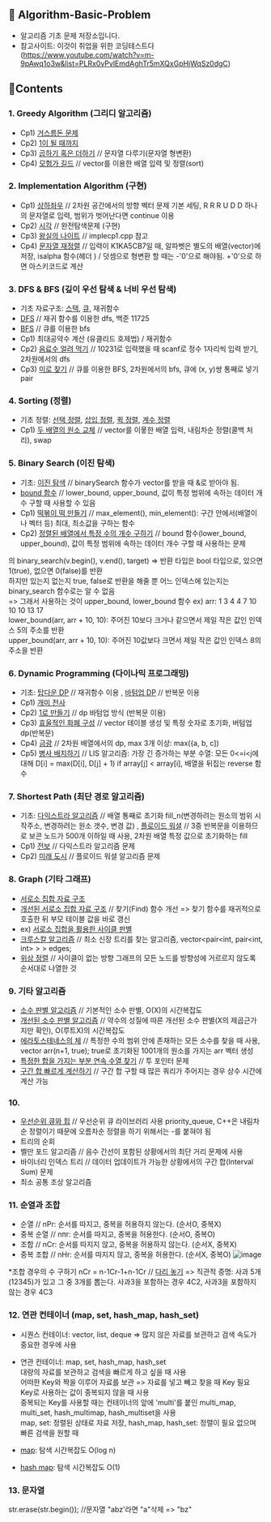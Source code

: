 ## 📙 Algorithm-Basic-Problem

* 알고리즘 기초 문제 저장소입니다.
* 참고사이트: 이것이 취업을 위한 코딩테스트다 (https://www.youtube.com/watch?v=m-9pAwq1o3w&list=PLRx0vPvlEmdAghTr5mXQxGpHjWqSz0dgC)

## 🧩Contents

### 1. Greedy Algorithm (그리디 알고리즘)

* Cp1) [거스름돈 문제](https://github.com/Jung-kr/Algorithm-Basic-Problem/blob/main/Greedy/greedycp1.cpp)
* Cp2) [1이 될 때까지](https://github.com/Jung-kr/Algorithm-Basic-Problem/blob/main/Greedy/greedycp2.cpp)
* Cp3) [곱하기 혹은 더하기](https://github.com/Jung-kr/Algorithm-Basic-Problem/blob/main/Greedy/greedycp3.cpp)  // 문자열 다루기(문자열 형변환)
* Cp4) [모험가 길드](https://github.com/Jung-kr/Algorithm-Basic-Problem/blob/main/Greedy/greedycp4.cpp)  // vector를 이용한 배열 입력 및 정렬(sort) 

### 2. Implementation Algorithm (구현)

* Cp1) [상하좌우](https://github.com/Jung-kr/Algorithm-Basic-Problem/blob/main/Implementation/implecp1.cpp)  // 2차원 공간에서의 방향 벡터 문제 기본 세팅,  R R R U D D 하나의 문자열로 입력, 범위가 벗어난다면 continue 이용
* Cp2) [시각](https://github.com/Jung-kr/Algorithm-Basic-Problem/blob/main/Implementation/implecp2.cpp)  // 완전탐색문제 (구현)
* Cp3) [왕실의 나이트](https://github.com/Jung-kr/Algorithm-Basic-Problem/blob/main/Implementation/implecp3.cpp)  // implecp1.cpp 참고 
* Cp4) [문자열 재정렬](https://github.com/Jung-kr/Algorithm-Basic-Problem/blob/main/Implementation/implecp4.cpp)  // 입력이 K1KA5CB7일 때, 알파벳은 별도의 배열(vector)에 저장, isalpha 함수(헤더 <cctype>) / 덧셈으로 형변환 할 때는 -'0'으로 해야됨. +'0'으로 하면 아스키코드로 계산 

### 3. DFS & BFS (깊이 우선 탐색 & 너비 우선 탐색)

* 기초 자료구조: [스택](https://github.com/Jung-kr/Algorithm-Basic-Problem/blob/main/DFS%20%26%20BFS/stack.cpp), [큐](https://github.com/Jung-kr/Algorithm-Basic-Problem/blob/main/DFS%20%26%20BFS/queue.cpp), 재귀함수
* [DFS](https://github.com/Jung-kr/Algorithm-Basic-Problem/blob/main/DFS%20%26%20BFS/DFS.cpp)  // 재귀 함수를 이용한 dfs, 백준 11725
* [BFS](https://github.com/Jung-kr/Algorithm-Basic-Problem/blob/main/DFS%20%26%20BFS/BFS.cpp)  // 큐를 이용한 bfs 
* Cp1) 최대공약수 계산 (유클리드 호제법) / 재귀함수
* Cp2) [음료수 얼려 먹기](https://github.com/Jung-kr/Algorithm-Basic-Problem/blob/main/DFS%20%26%20BFS/dfscp1.cpp)  // 10231로 입력했을 때 scanf로 정수 1자리씩 입력 받기, 2차원에서의 dfs
* Cp3) [미로 찾기](https://github.com/Jung-kr/Algorithm-Basic-Problem/blob/main/DFS%20%26%20BFS/bfscp1.cpp)  // 큐를 이용한 BFS, 2차원에서의 bfs, 큐에 (x, y)쌍 통째로 넣기 pair 

### 4. Sorting (정렬)
* 기초 정렬: [선택 정렬](https://github.com/Jung-kr/Algorithm-Basic-Problem/blob/main/Sorting/selectionhttps://github.com/Jung-kr/Algorithm-Basic-Problem/blob/main/Sorting/sortingcp1sort.cpp), [삽입 정렬](https://github.com/Jung-kr/Algorithm-Basic-Problem/blob/main/Sorting/insertionsort.cpp), [퀵 정렬](https://github.com/Jung-kr/Algorithm-Basic-Problem/blob/main/Sorting/quicksort.cpp), [계수 정렬](https://github.com/Jung-kr/Algorithm-Basic-Problem/blob/main/Sorting/countingsort.cpp)
* Cp1) [두 배열의 원소 교체](https://github.com/Jung-kr/Algorithm-Basic-Problem/blob/main/Sorting/sortingcp1)  // vector를 이욯한 배열 입력,  내림차순 정렬(콜백 처리), swap

### 5. Binary Search (이진 탐색)
* 기초: [이진 탐색](https://github.com/Jung-kr/Algorithm-Basic-Problem/blob/main/Binary%20Search/binarySearch.cpp)  // binarySearch 함수가 vector를 받을 때 &로 받아야 됨. 
* [bound 함수](https://github.com/Jung-kr/Algorithm-Basic-Problem/blob/main/Binary%20Search/bound.cpp)  // lower_bound, upper_bound, 값이 특정 범위에 속하는 데이터 개수 구할 때 사용할 수 있음  
* Cp1) [떡볶이 떡 만들기](https://github.com/Jung-kr/Algorithm-Basic-Problem/blob/main/Binary%20Search/BScp1)  // max_element(), min_element(): 구간 안에서(배열이나 벡터 등) 최대, 최소값을 구하는 함수
* Cp2) [정렬된 배열에서 특정 수의 개수 구하기](https://github.com/Jung-kr/Algorithm-Basic-Problem/blob/main/Binary%20Search/BScp2)  // bound 함수(lower_bound, upper_bound), 값이 특정 범위에 속하는 데이터 개수 구할 때 사용하는 문제 
  
 <algorithm>의 binary_search(v.begin(), v.end(), target) => 반환 타입은 bool 타입으로, 있으면 1(true), 없으면 0(false)를 반환  
하지만 있는지 없는지 true, false로 반환을 해줄 뿐 어느 인덱스에 있는지는 binary_search 함수로는 알 수 없음  
=> 그래서 사용하는 것이 upper_bound, lower_bound 함수
ex) arr: 1 3 4 4 7 10 10 10 13 17  
lower_bound(arr, arr + 10, 10): 주어진 10보다 크거나 같으면서 제일 작은 값인 인덱스 5의 주소를 반환  
upper_bound(arr, arr + 10, 10): 주어진 10값보다 크면서 제일 작은 값인 인덱스 8의  주소을 반환  
  
### 6. Dynamic Programming (다이나믹 프로그래밍)
* 기초: [탑다운 DP](https://github.com/Jung-kr/Algorithm-Basic-Problem/blob/main/DP/fibonacciTopdown)  // 재귀함수 이용 , [바텀업 DP](https://github.com/Jung-kr/Algorithm-Basic-Problem/blob/main/DP/fibonacciBottomup)  // 반복문 이용
* Cp1) [개미 전사](https://github.com/Jung-kr/Algorithm-Basic-Problem/blob/main/DP/dpcp1.cpp)
* Cp2) [1로 만들기](https://github.com/Jung-kr/Algorithm-Basic-Problem/blob/main/DP/dpcp2.cpp)  // dp 바텀업 방식 (반복문 이용)
* Cp3) [효울적인 화폐 구성](https://github.com/Jung-kr/Algorithm-Basic-Problem/blob/main/DP/dpcp3.cpp)  // vector 테이블 생성 및 특정 숫자로 초기화, 버텀업 dp(반복문) 
* Cp4) [금광](https://github.com/Jung-kr/Algorithm-Basic-Problem/blob/main/DP/dpcp4.cpp)  // 2차원 배열에서의 dp, max 3개 이상: max({a, b, c]) 
* Cp5) [병사 배치하기](https://github.com/Jung-kr/Algorithm-Basic-Problem/blob/main/DP/dpcp5.cpp)  // LIS 알고리즘: 가장 긴 증가하는 부분 수열: 모든 0<=i<j에 대해 D[i] = max(D[i], D[j] + 1) if array[j] < array[i], 배열을 뒤집는 reverse 함수 
  
### 7. Shortest Path (최단 경로 알고리즘)
* 기초: [다익스트라 알고리즘](https://github.com/Jung-kr/Algorithm-Basic-Problem/blob/main/Shortest%20Path/dijkstra.cpp)  // 배열 통째로 초기화 fill_n(변경하려는 원소의 범위 시작주소, 변경하려는 원소 갯수, 변경 값) , [플로이드 워셜](https://github.com/Jung-kr/Algorithm-Basic-Problem/blob/main/Shortest%20Path/floydWarshall.cpp)  // 3중 반복문을 이용하므로 보콘 노드가 500개 이하일 때 사용, 2차원 배열 특정 값으로 초기화하는 fill 
* Cp1) [전보](https://github.com/Jung-kr/Algorithm-Basic-Problem/blob/main/Shortest%20Path/spcp1.cpp)  // 다익스트라 알고리즘 문제 
* Cp2) [미래 도시](https://github.com/Jung-kr/Algorithm-Basic-Problem/blob/main/Shortest%20Path/spcp2.cpp)  // 플로이드 워셜 알고리즘 문제 

### 8. Graph (기타 그래프)
* [서로소 집합 자료 구조](https://github.com/Jung-kr/Algorithm-Basic-Problem/blob/main/Graph/disjointSet.cpp)
* [개선된 서로소 집합 자료 구조](https://github.com/Jung-kr/Algorithm-Basic-Problem/blob/main/Graph/disjointSet2.cpp)  // 찾기(Find) 함수 개선 => 찾기 함수를 재귀적으로 호출한 뒤 부모 테이블 값을 바로 갱신 
* ex) [서로소 집합을 활용한 사이클 판별](https://github.com/Jung-kr/Algorithm-Basic-Problem/blob/main/Graph/graphcp1.cpp)
* [크루스칼 알고리즘](https://github.com/Jung-kr/Algorithm-Basic-Problem/blob/main/Graph/kruskal.cpp)  // 최소 신장 트리를 찾는 알고리즘, vector<pair<int, pair<int, int> > > edges;
* [위상 정렬](https://github.com/Jung-kr/Algorithm-Basic-Problem/blob/main/Graph/topologySort.cpp)  // 사이클이 없는 방향 그래프의 모든 노드를 방향성에 거르르지 않도록 순서대로 나열한 것
  
### 9. 기타 알고리즘
* [소수 판별 알고리즘](https://github.com/Jung-kr/Algorithm-Basic-Problem/blob/main/Algorithm/isPrimeNum.cpp)  // 기본적인 소수 판별, O(X)의 시간복잡도
* [개선된 소수 판별 알고리즘](https://github.com/Jung-kr/Algorithm-Basic-Problem/blob/main/Algorithm/isPrimeNum2.cpp)  // 약수의 성질에 따른 개선된 소수 판별(X의 제곱근가지만 확인), O(루트X)의 시간복잡도 
* [에라토스테네스의 체](https://github.com/Jung-kr/Algorithm-Basic-Problem/blob/main/Algorithm/sieveOfEratos.cpp)  // 특정한 수의 범위 안에 존재하는 모든 소수를 찾을 때 사용, vector<int> arr(n+1, true); true로 초기화된 1001개의 원소를 가지는 arr 벡터 생성 
* [특정한 합을 가지는 부분 연속 수열 찾기](https://github.com/Jung-kr/Algorithm-Basic-Problem/blob/main/Algorithm/twoPointer.cpp)  // 투 포인터 문제
* [구간 합 빠르게 계산하기](https://github.com/Jung-kr/Algorithm-Basic-Problem/blob/main/Algorithm/prefixSum.cpp)  // 구간 합 구할 때 많은 쿼리가 주어지는 경우 상수 시간에 계산 가능 
  
### 10.
* [우선순위 큐와 힙](https://github.com/Jung-kr/Algorithm-Basic-Problem/blob/main/Etc/heap.cpp)  // 우선순위 큐 라이브러리 사용 priority_queue, C++은 내림차순 정렬이기 때문에 오름차순 정렬을 하기 위해서는 -를 붙혀야 됨 
* 트리의 순회
* 벨만 포드 알고리즘  // 음수 간선이 포함된 상황에서의 최단 거리 문제에 사용
* 바이너리 인덱스 트리  // 데이터 업데이트가 가능한 상황에서의 구간 합(Interval Sum) 문제
* 최소 공통 조상 알고리즘
  
### 11. 순열과 조합
* 순열  // nPr: 순서를 따지고, 중복을 허용하지 않는다. (순서O, 중복X)
* 중복 순열  // nπr: 순서를 따지고, 중복을 허용한다. (순서O, 중복O)
* 조합  // nCr: 순서를 따지지 않고, 중복을 허용하지 않는다. (순서X, 중복X)
* 중복 조합  // nHr: 순서를 따지지 않고, 중복을 허용한다. (순서X, 중복O)
![image](https://user-images.githubusercontent.com/81340804/226238846-a11f920b-3352-45c9-a8ae-944f22cb8ca5.png)  
  
*조합 경우의 수 구하기 nCr = n-1Cr-1+n-1Cr  // [다리 놓기](https://www.acmicpc.net/problem/1010)
=> 직관적 증명: 사과 5개(12345)가 있고 그 중 3개를 뽑는다. 사과3을 포함하는 경우 4C2, 사과3을 포함하지 않는 경우 4C3  
  
### 12. 연관 컨테이너 (map, set, hash_map, hash_set)  
* 시퀀스 컨테이너: vector, list, deque => 많지 않은 자료를 보관하고 검색 속도가 중요한 경우에 사용  
* 연관 컨테이너: map, set, hash_map, hash_set  
대량의 자료를 보관하고 검색을 빠르게 하고 싶을 때 사용  
어떠한 Key와 짝을 이루어 자료를 보관 => 자료를 넣고 빼고 찾을 때 Key 필요  
Key로 사용하는 값이 중복되지 않을 때 사용  
중복되는 Key를 사용할 때는 컨테이너의 앞에 'multi'를 붙인 multi_map, multi_set, hash_multimap, hash_multiset을 사용  
map, set: 정렬된 상태로 자료 저장, hash_map, hash_set: 정렬이 필요 없으며 빠른 검색을 원할 때  
  
* [map](https://github.com/Jung-kr/Algorithm-Basic-Problem/blob/main/AssociateContainer/map.cpp): 탐색 시간복잡도 O(log n)  
* [hash map](https://github.com/Jung-kr/Algorithm-Basic-Problem/blob/main/AssociateContainer/hashmap.cpp): 탐색 시간복잡도 O(1)  
  
### 13. 문자열  
str.erase(str.begin()); //문자열 "abz'라면 "a"삭제 => "bz"
  

